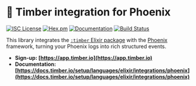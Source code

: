# 🌲 Timber integration for Phoenix

[![ISC License](https://img.shields.io/badge/license-ISC-ff69b4.svg)](LICENSE.md)
[![Hex.pm](https://img.shields.io/hexpm/v/timber_phoenix.svg?maxAge=18000=plastic)](https://hex.pm/packages/timber_phoenix)
[![Documentation](https://img.shields.io/badge/hexdocs-latest-blue.svg)](https://hexdocs.pm/timber_phoenix/index.html)
[![Build Status](https://travis-ci.org/timberio/timber-elixir-phoenix.svg?branch=master)](https://travis-ci.org/timberio/timber-elixir-phoenix)

This library integrates the [`:timber` Elixir package](https://github.com/timberio/timber-elixir) with the [Phoenix](https://github.com/phoenixframework/phoenix) framework,
turning your Phoenix logs into rich structured events.

* **Sign-up: [https://app.timber.io](https://app.timber.io)**
* **Documentation: [https://docs.timber.io/setup/languages/elixir/integrations/phoenix](https://docs.timber.io/setup/languages/elixir/integrations/phoenix)**
